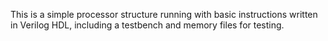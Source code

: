 This is a simple processor structure running with basic instructions written in Verilog HDL, including a testbench and memory files for testing.